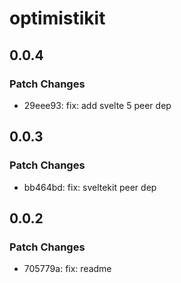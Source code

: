 # optimistikit

## 0.0.4

### Patch Changes

- 29eee93: fix: add svelte 5 peer dep

## 0.0.3

### Patch Changes

- bb464bd: fix: sveltekit peer dep

## 0.0.2

### Patch Changes

- 705779a: fix: readme
